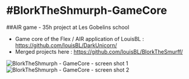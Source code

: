 #BlorkTheShmurph-GameCore
======================

##AIR game - 35h project at Les Gobelins school

* Game core of the Flex / AIR application of LouisBL : <https://github.com/louisBL/DarkUnicorn/>
* Merged projects here : <https://github.com/louisBL/BlorkTheSmurff/>

![BlorkTheShmurph - GameCore - screen shot 1](https://raw.github.com/tonybeltramelli/BlorkTheShmurph-GameCore/master/medias/printscreen/printScreen1.jpg)
![BlorkTheShmurph - GameCore - screen shot 2](https://raw.github.com/tonybeltramelli/BlorkTheShmurph-GameCore/master/medias/printscreen/printScreen2.jpg)